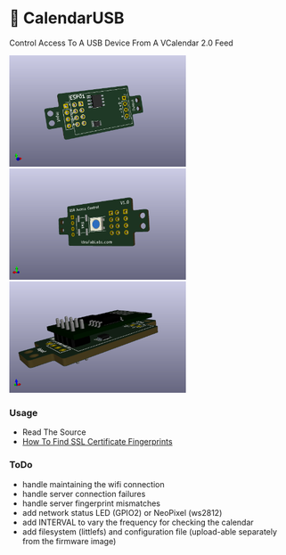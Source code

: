 # 📆 CalendarUSB
Control Access To A USB Device From A VCalendar 2.0 Feed

<img height="200"  src="https://raw.githubusercontent.com/ideafablabs/CalendarUSB/main/kicad/calendar_usb1.png"><img height="200" src="https://raw.githubusercontent.com/ideafablabs/CalendarUSB/main/kicad/calendar_usb2.png"><img height="200" src="https://raw.githubusercontent.com/ideafablabs/CalendarUSB/main/kicad/calendar_usb3.png">
### Usage
* Read The Source
* [How To Find SSL Certificate Fingerprints](https://github.com/ideafablabs/CalendarPower/blob/main/fingerprint.md)

### ToDo

* handle maintaining the wifi connection
* handle server connection failures
* handle server fingerprint mismatches
* add network status LED (GPIO2) or NeoPixel (ws2812)
* add INTERVAL to vary the frequency for checking the calendar
* add filesystem (littlefs) and configuration file (upload-able separately from the firmware image)
